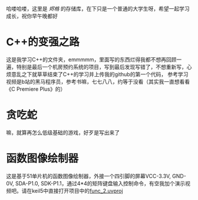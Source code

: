 哈喽哈喽，这里是 _烬格_ 的存储库，在下只是一个普通的大学生呀，希望一起学习成长，祝你早午晚都好

# C++的变强之路  
这是我学习C++的文件夹，emmmmm，里面写的东西烂得我都不想再回顾一遍，特别是最后一个机房预约系统的项目，写到最后发现写错了，不想重新写，心烦意乱之下就草草结束了C++的学习并上传我的github的第一个代码，
参考学习视频是b站的黑马程序员，参考书嘛，七七八八，约等于没看（其实我一直想看看《C Premiere Plus》的）

# 贪吃蛇
嘛，就算再怎么低级基础的游戏，好歹是写出来了

# 函数图像绘制器
这是基于51单片机的函数图像绘制器，外接一个四引脚的屏幕VCC-3.3V, GND-0V, SDA-P1.0, SDK-P1.1，通过4*4的矩阵键盘输入控制命令，有空我加个演示视频吧。请在keil5中直接打开项目中的[func_2.uvproj](/函数图像绘制器/func_2.uvproj)
